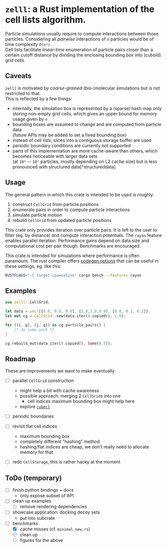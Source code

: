 # `zelll`: a Rust implementation of the cell lists algorithm.

<!--
[![Crates.io](https://img.shields.io/crates/v/zelll.svg)](https://crates.io/crates/zelll)
[![Documentation](https://docs.rs/zelll/badge.svg)](https://docs.rs/zelll)
-->

Particle simulations usually require to compute interactions between those particles.
Considering all _pairwise_ interactions of _`n`_ particles would be of time complexity _`O(n²)`_.\
Cell lists facilitate _linear-time_ enumeration of particle pairs closer than a certain
cutoff distance by dividing the enclosing bounding box into (cuboid) grid cells.

## Caveats

`zelll` is motivated by _coarse-grained_ (bio-)molecular simulations but is not restricted to that.\
This is reflected by a few things:

- internally, the simulation box is represented by a (sparse) hash map only storing non-empty grid cells,
  which gives an upper bound for memory usage given by _`n`_
- bounding boxes are assumed to change and are computed from particle data\
  (future APIs may be added to set a fixed bounding box)
- instead of cell _lists_, slices into a contiguous storage buffer are used
- periodic boundary conditions are currently not supported
- parts of this implementation are more cache-aware than others, which becomes noticeable with
  larger data sets\
  (at `10⁶` -- `10⁷` particles, mostly depending on L2 cache size)
  but is less pronounced with structured data[^structureddata]

## Usage

The general pattern in which this crate is intended to be used is roughly:

1. construct `CellGrid` from particle positions
2. enumerate pairs in order to compute particle interactions
3. simulate particle motion
4. rebuild `CellGrid` from updated particle positions

This crate only provides iteration over particle pairs.
It is left to the user to filter (eg. by distance) and compute interaction potentials.
The `rayon` feature enables parallel iteration. Performance gains depend on data size and
computational cost per pair though. Benchmarks are encouraged.

This crate is intended for simulations where performance is often paramount.
The rust compiler offers [codegen options](https://doc.rust-lang.org/rustc/codegen-options/index.html#target-cpu) 
that can be useful in these settings, eg. like this:

```sh
RUSTFLAGS="-C target-cpu=native" cargo bench --features rayon
```

## Examples
```rust
use zelll::CellGrid;

let data = vec![[0.0, 0.0, 0.0], [1.0,2.0,0.0], [0.0, 0.1, 0.2]];
let mut cg = CellGrid::new(data.iter().copied(), 1.0);

for ((i, p), (j, q)) in cg.particle_pairs() {
    /* do some work */
}

cg.rebuild_mut(data.iter().copied(), Some(0.5));
```

## Roadmap

These are improvements we want to make eventually:

- [ ] parallel `CellGrid` construction
    * might help a bit with cache awareness
    * possible approach: merging 2 `CellGrid`s into one
        - cell indices maximum bounding box might help here
    * explore [`cubecl`](https://crates.io/crates/cubecl)
- [ ] periodic boundaries
- [ ] revisit flat cell indices 
    * maximum bounding box 
    * completely different "hashing" method
    * hashing/flat indices are cheap, we don't really need to allocate memory for that
- [ ] redo `CellStorage`, this is rather hacky at the moment


## ToDo (temporary)

- [ ] finish python bindings + docs
    * only expose subset of API
- [ ] clean up examples
    * [ ] remove rendering dependencies
- [ ] showcase application: docking decoy sets
    * put into subcrate
- [ ] benchmarks
    * [x] cache misses (cf. `minimal_new.rs`)
    * [ ] clean up
    * [ ] figures for the above

